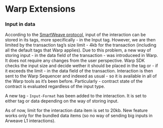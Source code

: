 # Warp Extensions

### Input in data

According to the [SmartWeave protocol](./smartweave-protocol.md), input of the interaction can be stored in its tags, more specifically - in the Input tag. However, we are then limited by the transaction tag’s size limit - 4kb for the transaction (including all the default tags that Warp applies). Due to this problem, a new way of storing input - in the data field of the transaction - was introduceed in Warp. It does not require any changes from the user perspective. Warp SDK checks the input size and decide wether it should be placed in the tag or - if it exceeds the limit - in the data field of the transaction. Interaction is then sent to the Warp Sequencer and indexed as usual - so it is available in all of the Warp tools as it’s been before. Particularly - contract state of the contract is evaluated regardless of the input type.

A new tag - `Input-Format` has been added to the interaction. It is set to either tag or data depending on the way of storing input.

As of now, limit for the interaction data item is set to 20kb. New feature works only for the bundled data items (so no way of sending big inputs in Arweave L1 interactions).
